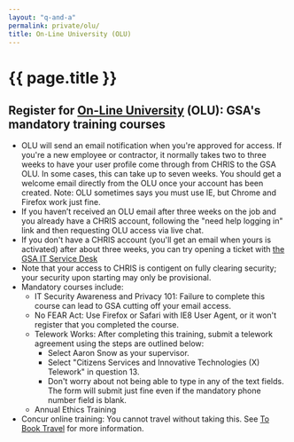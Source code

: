 ```yaml
---
layout: "q-and-a"
permalink: private/olu/
title: On-Line University (OLU)
---
```

# {{ page.title }}

## Register for [On-Line University](https://gsaolu.gsa.gov/) (OLU): GSA's mandatory training courses
  * OLU will send an email notification when you're approved for access. If you're a new employee or contractor, it normally takes two to three weeks to have your user profile come through from CHRIS to the GSA OLU. In some cases, this can take up to seven weeks. You should get a welcome email directly from the OLU once your account has been created. Note: OLU sometimes says you must use IE, but Chrome and Firefox work just fine.
  * If you haven’t received an OLU email after three weeks on the job and you already have a CHRIS account, following the "need help logging in" link and then requesting OLU access via live chat.
  * If you don't have a CHRIS account (you'll get an email when yours is activated) after about three weeks, you can try opening a ticket with [the GSA IT Service Desk](https://gsa.service-now.com/GSA_Self-Service/)
  * Note that your access to CHRIS is contigent on fully clearing security; your security upon starting may only be provisional.
  * Mandatory courses include:
      * IT Security Awareness and Privacy 101: Failure to complete this course can lead to GSA cutting off your email access.
      * No FEAR Act: Use Firefox or Safari with IE8 User Agent, or it won't register that you completed the course.
      * Telework Works: After completing this training, submit a telework agreement using the steps are outlined below: 
          * Select Aaron Snow as your supervisor.
          * Select "Citizens Services and Innovative Technologies (X) Telework" in question 13.
          * Don't worry about not being able to type in any of the text fields. The form will submit just fine even if the mandatory phone number field is blank.
      * Annual Ethics Training
  * Concur online training: You cannot travel without taking this. See [To Book Travel](https://docs.google.com/a/gsa.gov/document/d/1Ozxnz2mLh0UPxMYgOEnHmabg1xbMeynWjYWxgWutHkE/) for more information.

